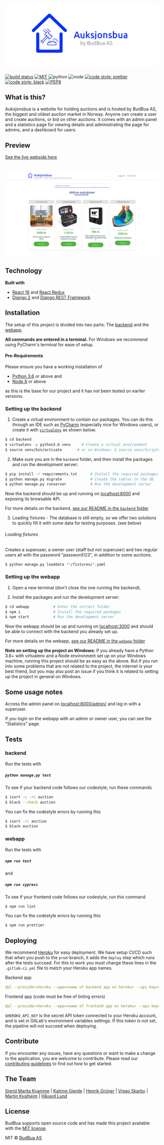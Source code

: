 # ![Aukjonsbua](media/budbua-banner.png)

[![build status](https://gitlab.stud.idi.ntnu.no/programvareutvikling-v19/gruppe-67/badges/master/pipeline.svg)](https://gitlab.stud.idi.ntnu.no/programvareutvikling-v19/gruppe-67/pipelines)
[![MIT](https://badgen.net/badge/license/MIT/green?style=flat-square)](https://en.wikipedia.org/wiki/MIT_License)
![python](https://img.shields.io/badge/python-3.6+-blue.svg)
![node](https://img.shields.io/badge/node-8+-blue.svg)
[![code style: prettier](https://img.shields.io/badge/code_style-prettier-ff69b4.svg)](https://github.com/prettier/prettier)
[![code style: black](https://img.shields.io/badge/code%20style-black-000000.svg)](https://github.com/ambv/black)
[![PEP8](https://img.shields.io/badge/code%20style-pep8-orange.svg)](https://www.python.org/dev/peps/pep-0008/)

## What is this?

Auksjonsbua is a website for holding auctions and is hosted by BudBua AS, the biggest and oldest auction market in Norway. Anyone can create a user and create auctions, or bid on other auctions. It comes with an admin panel and a statistics page for viewing details and administrating the page for admins, and a dashboard for users.

## Preview

[See the live webside here](https://auksjonsbua.herokuapp.com/)

# ![Aukjonsbua](media/screenshot-landingpage.png)

## Technology

<b>Built with</b>

- [React 16](https://reactjs.org/) and [React Redux](https://react-redux.js.org/)
- [Django 2](https://www.djangoproject.com/) and [Django REST Framework](https://www.django-rest-framework.org/)

## Installation

The setup of this project is divided into two parts: The [backend](https://gitlab.stud.idi.ntnu.no/programvareutvikling-v19/gruppe-67/tree/master/backend) and the [webapp](https://gitlab.stud.idi.ntnu.no/programvareutvikling-v19/gruppe-67/tree/master/webapp).

<b>All commands are entered in a terminal.</b> For Windows we recommend using PyCharm's terminal for ease of setup.

#### Pre-Requirements

Please ensure you have a working installation of

- [Python 3.6](https://www.python.org/) or above and
- [Node 8](https://nodejs.org/en/) or above

as this is the base for our project and it has not been tested on earlier versions.

### Setting up the backend

1. Create a virtual environment to contain our packages. You can do this through an IDE such as [PyCharm](https://www.jetbrains.com/pycharm/) (especially nice for Windows users), or create it with [`virtualenv`](https://virtualenv.pypa.io/en/stable/) as shown below.

```sh
$ cd backend
$ virtualenv -p python3.6 venv     # Create a virtual environment
$ source venv/bin/activate       # or on Windows: $ source venv/Scripts/activate
```

2. Make sure you are in the `backend` folder, and then install the packages and run the development server:

```sh
$ pip install -r requirements.txt      # Install the required packages
$ python manage.py migrate             # Create the tables in the db
$ python manage.py runserver           # Run the development server
```

Now the backend should be up and running on [localhost:8000](http://localhost:8000/) and exposing its browsable API.

For more details on the backend, [see our README in the `backend` folder](backend/README.md)

3. Loading fixtures - The database is still empty, so we offer two solutions to quickly fill it with some data for testing purposes. (see below)

###### Loading fixtures

Creates a superuser, a owner user (staff but not superuser) and two regular users all with the password "password123", in addition to some auctions.

```sh
$ python manage.py loaddata **/fixtures/*.yaml
```

### Setting up the webapp

1. Open a new terminal (don't close the one running the backend).

2. Install the packages and run the development server:

```sh
$ cd webapp           # Enter the correct folder
$ npm i               # Install the required packages
$ npm start           # Run the development server
```

Now the webapp should be up and running on [localhost:3000](http://localhost:3000/) and should be able to connect with the backend you already set up.

For more details on the webapp, [see our README in the `webapp` folder](webapp/README.md)

<b>Note on setting up the project on Windows:</b>
If you already have a Python 3.6+ with virtualenv and a Node environment set up on your Windows machine, running this project should be as easy as the above. But if you run into some problems that are not related to the project, the internet is your best friend, but you may also post an issue if you think it is related to setting up the project in general on Windows.

## Some usage notes

Access the admin panel on [localhost:8000/admin/](localhost:8000/admin/) and log in with a superuser.

If you login on the webapp with an admin or owner user, you can see the "Statistics" page.

## Tests

### backend

Run the tests with

##### `python manage.py test`

To see if your backend code follows our codestyle, run these commands

```sh
$ isort -c -rc auction
$ black --check auction
```

You can fix the codestyle errors by running this

```sh
$ isort -rc auction
$ black auction
```

### webapp

Run the tests with

##### `npm run test`

and

##### `npm run cypress`

To see if your frontend code follows our codestyle, run this command

```sh
$ npm run lint
```

You can fix the codestyle errors by running this

```sh
$ npm run prettier
```

## Deploying

We recommend [Heroku](https://www.heroku.com) for easy deployment. We have setup CI/CD such that when you push to the `prod`-branch, it adds the `deploy` step which runs after the tests succeed. For this to work you must change these lines in the `.gitlab-ci.yml` file to match your Heroku app names.

Backend app

```yaml
dpl --provider=heroku --app=<name of backend app on heroku> --api-key=$HEROKU_API_KEY
```

Frontend app (code must be free of linting errors)

```yaml
dpl --provider=heroku --app=<name of frontend app on heroku> --api-key=$HEROKU_API_KEY
```

`$HEROKU_API_KEY` is the secret API token connected to your Heroku account, and is set in GitLab's environment variables settings. If this token is not set, the pipeline will not succeed when deploying.

## Contribute

If you encounter any issues, have any questions or want to make a change to the application, you are welcome to contribute. Please read our [contributing guidelines](CONTRIBUTING.md) to find out how to get started.

## The Team

[Sigrid Marita Kvamme](https://github.com/cherrybeans)
| [Katrine Gjerde](https://gitlab.stud.idi.ntnu.no/katrinjg) | [Henrik Grüner](https://gitlab.stud.idi.ntnu.no/henrgr) | [Viggo Skarby](https://gitlab.stud.idi.ntnu.no/viggosk) | [Martin Kvalheim](https://gitlab.stud.idi.ntnu.no/martkval) | [Håvard Lund](https://gitlab.stud.idi.ntnu.no/haavalu)

## License

BudBua supports open source code and has made this project available with the [MIT license](LICENSE).

MIT © [BudBua AS](https://auksjonsbua.herokuapp.com/)

